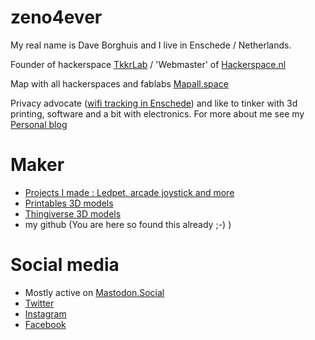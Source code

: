 # zeno4ever

My real name is Dave Borghuis and I live in Enschede / Netherlands.

Founder of hackerspace [TkkrLab](https://tkkrlab.nl) / 'Webmaster' of [Hackerspace.nl](https://hackerspaces.nl) 

Map with all hackerspaces and fablabs [Mapall.space](https://mapall.space)

Privacy advocate ([wifi tracking in Enschede](http://daveborghuis.nl/wp/wifi-tracking/)) and like to tinker with 3d printing, software and a bit with electronics. For more about me see my [Personal blog](https://daveborghuis.nl)

# Maker
- [Projects I made : Ledpet, arcade joystick and more](http://daveborghuis.nl/wp/maker/)
- [Printables 3D models](https://www.printables.com/social/14190-dave-borghuis/about)
- [Thingiverse 3D models](http://www.thingiverse.com/zeno4ever/designs)
- my github (You are here so found this already ;-) )

# Social media 
- Mostly active on [Mastodon.Social](https://mastodon.social/@zeno4ever) 
- [Twitter](https://twitter.com/daveborghuis) 
- [Instagram](https://www.instagram.com/daveborghuis/)
- [Facebook](https://www.facebook.com/daveborghuis)
